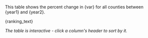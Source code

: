 This table shows the percent change in {var} for all counties between {year1} and {year2}.

{ranking_text}

*The table is interactive - click a column's header to sort by it.*